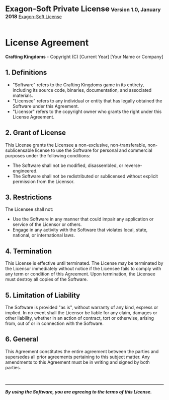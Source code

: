 <link rel="stylesheet" href="./styles/documents.css">
<div class="license_header">
<span style="font-weight:bold; font-size:1.5rem">Exagon-Soft Private License</span>
<span style="font-weight:bold; font-size:1rem">Version 1.0, January 2018</span>
<a href="http://exagon-soft.com/licenses/">Exagon-Soft License</a>
</div>


<br />

# License Agreement

**Crafting Kingdoms** - Copyright (C) [Current Year] [Your Name or Company]

## 1. Definitions

- "Software" refers to the Crafting Kingdoms game in its entirety, including its source code, binaries, documentation, and associated materials.
- "Licensee" refers to any individual or entity that has legally obtained the Software under this Agreement.
- "Licensor" refers to the copyright owner who grants the right under this License Agreement.

## 2. Grant of License

This License grants the Licensee a non-exclusive, non-transferable, non-sublicensable license to use the Software for personal and commercial purposes under the following conditions:

- The Software shall not be modified, disassembled, or reverse-engineered.
- The Software shall not be redistributed or sublicensed without explicit permission from the Licensor.

## 3. Restrictions

The Licensee shall not:

- Use the Software in any manner that could impair any application or service of the Licensor or others.
- Engage in any activity with the Software that violates local, state, national, or international laws.

## 4. Termination

This License is effective until terminated. The License may be terminated by the Licensor immediately without notice if the Licensee fails to comply with any term or condition of this Agreement. Upon termination, the Licensee must destroy all copies of the Software.

## 5. Limitation of Liability

The Software is provided "as is", without warranty of any kind, express or implied. In no event shall the Licensor be liable for any claim, damages or other liability, whether in an action of contract, tort or otherwise, arising from, out of or in connection with the Software.

## 6. General

This Agreement constitutes the entire agreement between the parties and supersedes all prior agreements pertaining to this subject matter. Any amendments to this Agreement must be in writing and signed by both parties.


<br />

---

***By using the Software, you are agreeing to the terms of this License.***
